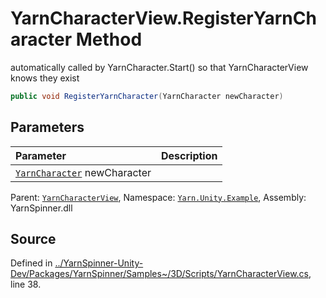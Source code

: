 # YarnCharacterView.RegisterYarnCharacter Method
automatically called by YarnCharacter.Start() so that YarnCharacterView knows they exist

```csharp
public void RegisterYarnCharacter(YarnCharacter newCharacter)
```

## Parameters
|Parameter|Description|
|:---|:---|
|[`YarnCharacter`](/api/csharp/yarn.unity.example/yarncharacter.md) newCharacter||


<div class="class-metadata">

Parent: [`YarnCharacterView`](/api/csharp/yarn.unity.example/yarncharacterview.md), Namespace: [`Yarn.Unity.Example`](/api/csharp/yarn.unity.example/README.md), Assembly: YarnSpinner.dll
</div>

## Source
Defined in [../YarnSpinner-Unity-Dev/Packages/YarnSpinner/Samples~/3D/Scripts/YarnCharacterView.cs](https://github.com/YarnSpinnerTool/YarnSpinner-Unity//blob/develop/Samples~/3D/Scripts/YarnCharacterView.cs#L38), line 38.
